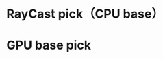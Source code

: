 # RayCast pick（CPU base）

# GPU base pick



> [threejsPick]: https://threejs.org/manual/?q=pick#en/picking







